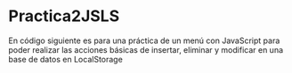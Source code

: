 # Practica2JSLS
En código siguiente es para una práctica de un menú con JavaScript para poder realizar las acciones básicas de insertar, eliminar y modificar en una base de datos en LocalStorage
